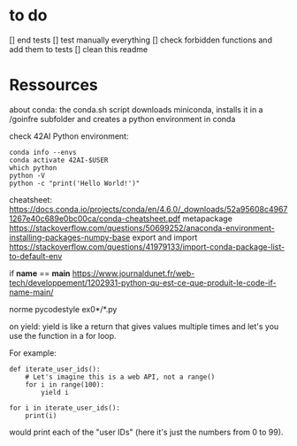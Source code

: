 # to do
[] end tests
[] test manually everything
[] check forbidden functions and add them to tests
[] clean this readme

# Ressources

about conda:
the conda.sh script downloads miniconda, installs it in a /goinfre subfolder and creates a python environment in conda

check 42AI Python environment:
```
conda info --envs
conda activate 42AI-$USER
which python
python -V
python -c "print('Hello World!')"
```

cheatsheet: https://docs.conda.io/projects/conda/en/4.6.0/_downloads/52a95608c49671267e40c689e0bc00ca/conda-cheatsheet.pdf
metapackage https://stackoverflow.com/questions/50699252/anaconda-environment-installing-packages-numpy-base
export and import https://stackoverflow.com/questions/41979133/import-conda-package-list-to-default-env

if __name__ == __main__  https://www.journaldunet.fr/web-tech/developpement/1202931-python-qu-est-ce-que-produit-le-code-if-name-main/

norme  pycodestyle ex0*/*.py

on yield:
yield is like a return that gives values multiple times and let's you use the function in a for loop.

For example:
```
def iterate_user_ids():
    # Let's imagine this is a web API, not a range()
    for i in range(100):
        yield i

for i in iterate_user_ids():
    print(i)
```
would print each of the "user IDs" (here it's just the numbers from 0 to 99).
